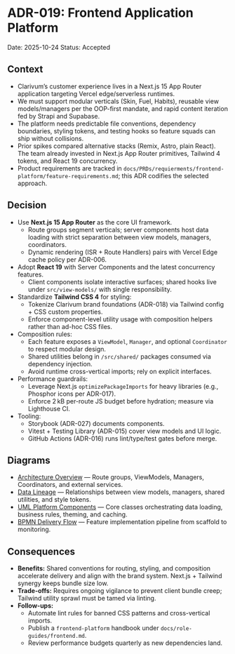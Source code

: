# ADR-019: Frontend Application Platform
Date: 2025-10-24
Status: Accepted

## Context
- Clarivum’s customer experience lives in a Next.js 15 App Router application targeting Vercel edge/serverless runtimes.
- We must support modular verticals (Skin, Fuel, Habits), reusable view models/managers per the OOP-first mandate, and rapid content iteration fed by Strapi and Supabase.
- The platform needs predictable file conventions, dependency boundaries, styling tokens, and testing hooks so feature squads can ship without collisions.
- Prior spikes compared alternative stacks (Remix, Astro, plain React). The team already invested in Next.js App Router primitives, Tailwind 4 tokens, and React 19 concurrency.
- Product requirements are tracked in `docs/PRDs/requierments/frontend-platform/feature-requirements.md`; this ADR codifies the selected approach.

## Decision
- Use **Next.js 15 App Router** as the core UI framework.
  - Route groups segment verticals; server components host data loading with strict separation between view models, managers, coordinators.
  - Dynamic rendering (ISR + Route Handlers) pairs with Vercel Edge cache policy per ADR-006.
- Adopt **React 19** with Server Components and the latest concurrency features.
  - Client components isolate interactive surfaces; shared hooks live under `src/view-models/` with single responsibility.
- Standardize **Tailwind CSS 4** for styling:
  - Tokenize Clarivum brand foundations (ADR-018) via Tailwind config + CSS custom properties.
  - Enforce component-level utility usage with composition helpers rather than ad-hoc CSS files.
- Composition rules:
  - Each feature exposes a `ViewModel`, `Manager`, and optional `Coordinator` to respect modular design.
  - Shared utilities belong in `/src/shared/` packages consumed via dependency injection.
  - Avoid runtime cross-vertical imports; rely on explicit interfaces.
- Performance guardrails:
  - Leverage Next.js `optimizePackageImports` for heavy libraries (e.g., Phosphor icons per ADR-017).
  - Enforce 2 kB per-route JS budget before hydration; measure via Lighthouse CI.
- Tooling:
  - Storybook (ADR-027) documents components.
  - Vitest + Testing Library (ADR-015) cover view models and UI logic.
  - GitHub Actions (ADR-016) runs lint/type/test gates before merge.

## Diagrams
- [Architecture Overview](../diagrams/adr-019-frontend-platform/architecture-overview.mmd) — Route groups, ViewModels, Managers, Coordinators, and external services.
- [Data Lineage](../diagrams/adr-019-frontend-platform/data-lineage.mmd) — Relationships between view models, managers, shared utilities, and style tokens.
- [UML Platform Components](../diagrams/adr-019-frontend-platform/uml-components.mmd) — Core classes orchestrating data loading, business rules, theming, and caching.
- [BPMN Delivery Flow](../diagrams/adr-019-frontend-platform/bpmn-release.mmd) — Feature implementation pipeline from scaffold to monitoring.

## Consequences
- **Benefits:** Shared conventions for routing, styling, and composition accelerate delivery and align with the brand system. Next.js + Tailwind synergy keeps bundle size low.
- **Trade-offs:** Requires ongoing vigilance to prevent client bundle creep; Tailwind utility sprawl must be tamed via linting.
- **Follow-ups:**
  - Automate lint rules for banned CSS patterns and cross-vertical imports.
  - Publish a `frontend-platform` handbook under `docs/role-guides/frontend.md`.
  - Review performance budgets quarterly as new dependencies land.
